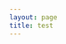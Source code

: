 ```yaml
---
layout: page
title: test
---
```


<!-- See also: http://kempe.net/blog/2014/06/14/leaflet-pan-zoom-image.html -->

<head>
	<link rel="stylesheet" href="http://cdn.leafletjs.com/leaflet-0.7.3/leaflet.css">
	</script>
	<style>
		#image-map {
			width: 100%;
			height: 100%;
			/* border: 1px solid #ccc; */
			border: 0px solid #ccc;
			margin-bottom: 10px;
			background-color: rgba(255, 0, 0, 0.0);
			outline: 0;
		}
	</style>
</head>

<div id="image-map"></div>

<script src="http://cdn.leafletjs.com/leaflet-0.7.3/leaflet.js"></script>
<script>
		// Using leaflet.js to pan and zoom a big image.
		// See also: http://kempe.net/blog/2014/06/14/leaflet-pan-zoom-image.html

		// create the slippy map
		var map = L.map('image-map', {
			minZoom: 0.5,
			maxZoom: 4,
			center: [0, 0],
			zoom: 0.5,
			crs: L.CRS.Simple
		});


		//

		function getMeta(url) {
			const img = new Image();
			img.addEventListener("load", function () {
				var w = this.naturalWidth;
				var h = this.naturalHeight;
				var southWest = map.unproject([0, h], map.getMaxZoom() - 1);
				var northEast = map.unproject([w, 0], map.getMaxZoom() - 1);
				var bounds = new L.LatLngBounds(southWest, northEast);

				// add the image overlay, 
				// so that it covers the entire map
				L.imageOverlay(img.src, bounds).addTo(map);

				// tell leaflet that the map is exactly as big as the image
				map.setMaxBounds(bounds);
			});
			img.src = url;
		}

		// getMeta("https://github.com/fractalcitta/fractalcitta.github.io/raw/master/assets/images/T4.png")
		getMeta("/Users/Lancelot/Downloads/pati4.png")

		// var image = document.createElement("img");
		// image.src = ;

		// var w = image.naturalWidth;
		// var h = image.naturalHeight;

		// console.log(image)

		// // dimensions of the image
		// // var w = 3048,
		// // 	h = 3301;
		// // 	// url = 'https://github.com/fractalcitta/fractalcitta.github.io/raw/master/assets/images/T4.png';
		// // 	url = '/Users/Lancelot/Downloads/pati4.png';

		// // calculate the edges of the image, in coordinate space
		// var southWest = map.unproject([0, h], map.getMaxZoom() - 1);
		// var northEast = map.unproject([w, 0], map.getMaxZoom() - 1);
		// var bounds = new L.LatLngBounds(southWest, northEast);

		// // add the image overlay,
		// // so that it covers the entire map
		// L.imageOverlay(image.src, bounds).addTo(map);

		// // tell leaflet that the map is exactly as big as the image
		// map.setMaxBounds(bounds);
  </script>

